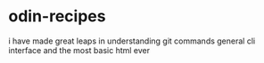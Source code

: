 # odin-recipes
i have made great leaps in understanding git commands general cli interface and the most basic html ever
